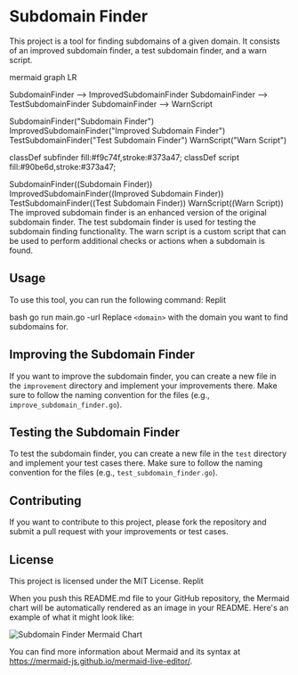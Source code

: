 # Subdomain Finder

This project is a tool for finding subdomains of a given domain. It consists of an improved subdomain finder, a test subdomain finder, and a warn script.

mermaid
graph LR

SubdomainFinder --> ImprovedSubdomainFinder
SubdomainFinder --> TestSubdomainFinder
SubdomainFinder --> WarnScript

SubdomainFinder("Subdomain Finder")
ImprovedSubdomainFinder("Improved Subdomain Finder")
TestSubdomainFinder("Test Subdomain Finder")
WarnScript("Warn Script")

classDef subfinder fill:#f9c74f,stroke:#373a47;
classDef script fill:#90be6d,stroke:#373a47;

SubdomainFinder((Subdomain Finder))
ImprovedSubdomainFinder((Improved Subdomain Finder))
TestSubdomainFinder((Test Subdomain Finder))
WarnScript((Warn Script))
The improved subdomain finder is an enhanced version of the original subdomain finder. The test subdomain finder is used for testing the subdomain finding functionality. The warn script is a custom script that can be used to perform additional checks or actions when a subdomain is found.

## Usage

To use this tool, you can run the following command:
Replit

bash
go run main.go -url <domain>
Replace `<domain>` with the domain you want to find subdomains for.

## Improving the Subdomain Finder

If you want to improve the subdomain finder, you can create a new file in the `improvement` directory and implement your improvements there. Make sure to follow the naming convention for the files (e.g., `improve_subdomain_finder.go`).

## Testing the Subdomain Finder

To test the subdomain finder, you can create a new file in the `test` directory and implement your test cases there. Make sure to follow the naming convention for the files (e.g., `test_subdomain_finder.go`).

## Contributing

If you want to contribute to this project, please fork the repository and submit a pull request with your improvements or test cases.

## License

This project is licensed under the MIT License.
Replit


When you push this README.md file to your GitHub repository, the Mermaid chart will be automatically rendered as an image in your README. Here's an example of what it might look like:

![Subdomain Finder Mermaid Chart](https://i.imgur.com/ZYv33KA.png)

You can find more information about Mermaid and its syntax at https://mermaid-js.github.io/mermaid-live-editor/.